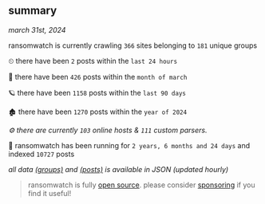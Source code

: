 
## summary
_march 31st, 2024_

ransomwatch is currently crawling `366` sites belonging to `181` unique groups

⏲ there have been `2` posts within the `last 24 hours`

🦈 there have been `426` posts within the `month of march`

🪐 there have been `1158` posts within the `last 90 days`

🏚 there have been `1270` posts within the `year of 2024`

_⚙️ there are currently `103` online hosts & `111` custom parsers._

🦕 ransomwatch has been running for `2 years, 6 months and 24 days` and indexed `10727` posts

_all data  [(groups)](http://ransomwhat.telemetry.ltd/groups) and [(posts)](http://ransomwhat.telemetry.ltd/posts) is available in JSON (updated hourly)_

> ransomwatch is fully [open source](https://github.com/joshhighet/ransomwatch#ransomwatch--). please consider [sponsoring](https://github.com/sponsors/joshhighet) if you find it useful!
